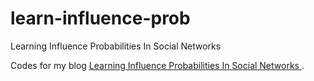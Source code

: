 # learn-influence-prob
Learning Influence Probabilities In Social Networks

Codes for my blog [Learning Influence Probabilities In Social Networks
](https://dango.rocks/2017/02/08/learning-influence-probabilities-in-social-networks/).
